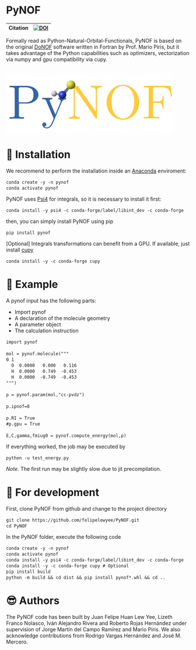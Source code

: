 # PyNOF

| **Citation** | [![DOI](https://zenodo.org/badge/346216950.svg)](https://zenodo.org/badge/latestdoi/346216950) |
| ------------ | ---------------------------------------------------------------------------------------------- |

Formally read as Python-Natural-Orbital-Functionals, PyNOF is based on the original [DoNOF](https://github.com/DoNOF/DoNOFsw/) software written in Fortran by Prof. Mario Piris, but it takes advantage of the Python capabilities such as optimizers, vectorization via numpy and gpu compatibility via cupy.

# <img src="https://github.com/felipelewyee/PyNOF/blob/master/PyNOF.png" height=150>

# :rocket: Installation

We recommend to perform the installation inside an [Anaconda](https://www.anaconda.com/) enviroment:
~~~
conda create -y -n pynof
conda activate pynof
~~~

PyNOF uses [Psi4](https://psicode.org/installs/latest) for integrals, so it is necessary to install it first:
~~~
conda install -y psi4 -c conda-forge/label/libint_dev -c conda-forge
~~~
then, you can simply install PyNOF using pip
~~~
pip install pynof
~~~

[Optional] Integrals transformations can benefit from a GPU. If available, just install [cupy](https://cupy.dev/)
~~~
conda install -y -c conda-forge cupy
~~~

# :sunrise: Example

A pynof input has the following parts:
- Import pynof
- A declaration of the molecule geometry
- A parameter object
- The calculation instruction

~~~
import pynof

mol = pynof.molecule("""
0 1
  O  0.0000   0.000   0.116
  H  0.0000   0.749  -0.453
  H  0.0000  -0.749  -0.453
""")

p = pynof.param(mol,"cc-pvdz")

p.ipnof=8

p.RI = True
#p.gpu = True

E,C,gamma,fmiug0 = pynof.compute_energy(mol,p)
~~~

If everything worked, the job may be executed by
~~~
python -u test_energy.py
~~~

*Note.* The first run may be slightly slow due to jit precompilation.

# :construction: For development

First, clone PyNOF from github and change to the project directory
~~~
git clone https://github.com/felipelewyee/PyNOF.git
cd PyNOF
~~~

In the PyNOF folder, execute the following code
~~~
conda create -y -n pynof
conda activate pynof
conda install -y psi4 -c conda-forge/label/libint_dev -c conda-forge
conda install -y -c conda-forge cupy # Optional
pip install build
python -m build && cd dist && pip install pynof*.whl && cd ..
~~~

# :sunglasses: Authors

The PyNOF code has been built by Juan Felipe Huan Lew Yee, Lizeth Franco Nolasco, Iván Alejandro Rivera and Roberto Rojas Hernández under supervision of Jorge Martín del Campo Ramírez and Mario Piris. We also acknowledge contributions from Rodrigo Vargas Hernández and José M. Mercero.
